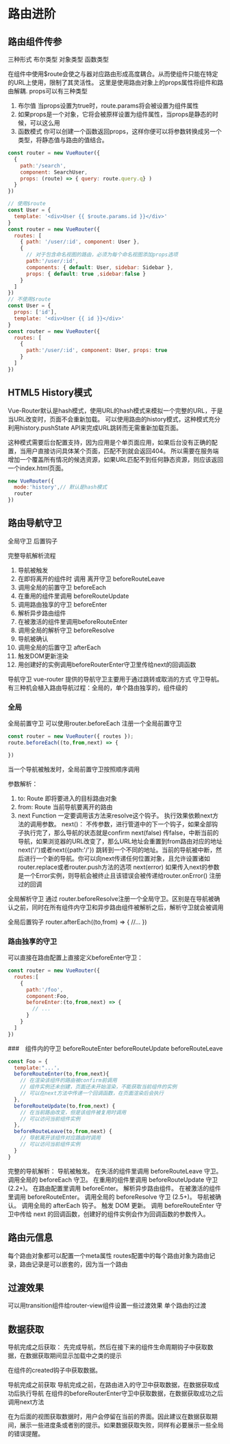 # 路由进阶
## 路由组件传参
三种形式
布尔类型
对象类型
函数类型

在组件中使用$route会使之与器对应路由形成高度耦合。从而使组件只能在特定的URL上使用，限制了其灵活性。
这里是使用路由对象上的props属性将组件和路由解耦.
props可以有三种类型
1. 布尔值
当props设置为true时，route.params将会被设置为组件属性
2. 如果props是一个对象，它将会被原样设置为组件属性，当props是静态的时候，可以这么用
3. 函数模式
你可以创建一个函数返回props，这样你便可以将参数转换成另一个类型，将静态值与路由的值结合。
```js
const router = new VueRouter({
  { 
    path:'/search',
    component: SearchUser,
    props: (route) => { query: route.query.q} )
  }
})
```
```js
// 使用$route 
const User = {
  template: '<div>User {{ $route.params.id }}</div>'
}
const router = new VueRouter({
  routes: [
    { path: '/user/:id', component: User },
    {
      // 对于包含命名视图的路由，必须为每个命名视图添加props选项
      path:'/user/:id',
      components: { default: User, sidebar: Sidebar },
      props: { default: true ,sidebar:false }
    }
  ]
})
// 不使用$route
const User = {
  props: ['id'],
  template: '<div>User {{ id }}</div>'
}
const router = new VueRouter({
  routes: [
    {
      path:'/user/:id', component: User, props: true 
    }
  ]
})
```

## HTML5 History模式
Vue-Router默认是hash模式，使用URL的hash模式来模拟一个完整的URL，于是当URL改变时，页面不会重新加载。
可以使用路由的history模式，这种模式充分利用history.pushState API来完成URL跳转而无需重新加载页面。

这种模式需要后台配置支持，因为应用是个单页面应用，如果后台没有正确的配置，当用户直接访问具体某个页面，匹配不到就会返回404。
所以需要在服务端增加一个覆盖所有情况的候选资源，如果URL匹配不到任何静态资源，则应该返回一个index.html页面。
```js
new VueRouter({
  mode:'history',// 默认是hash模式
  router
})
```
## 路由导航守卫
全局守卫
后置钩子

完整导航解析流程

1. 导航被触发
2. 在即将离开的组件时 调用 离开守卫  beforeRouteLeave
3. 调用全局的前置守卫 beforeEach
4. 在重用的组件里调用 beforeRouteUpdate 
5. 调用路由独享的守卫 beforeEnter
6. 解析异步路由组件
7. 在被激活的组件里调用beforeRouteEnter
8. 调用全局的解析守卫 beforeResolve
9. 导航被确认
10. 调用全局的后置守卫 afterEach
11. 触发DOM更新渲染
12. 用创建好的实例调用beforeRouterEnter守卫里传给next的回调函数


导航守卫
vue-router 提供的导航守卫主要用于通过跳转或取消的方式 守卫导航。
有三种机会植入路由导航过程：全局的，单个路由独享的，组件级的

### 全局
全局前置守卫
可以使用router.beforeEach 注册一个全局前置守卫
```js
const router = new VueRouter({ routes });
route.beforeEach((to,from,next) => {

})
```
当一个导航被触发时，全局前置守卫按照顺序调用

参数解析：
1. to: Route 即将要进入的目标路由对象
2. from: Route 当前导航要离开的路由
3. next Function 一定要调用该方法来resolve这个钩子。 执行效果依赖next方法的调用参数。
  next()： 不传参数，进行管道中的下一个钩子，如果全部钩子执行完了，那么导航的状态就是confirm
  next(false) 传false，中断当前的导航，如果浏览器的URL改变了，那么URL地址会重置到from路由对应的地址
  next('/')或者next({path:'/'}) 跳转到一个不同的地址。当前的导航被中断，然后进行一个新的导航。你可以向next传递任何位置对象，且允许设置诸如router.replace或者router.push方法的选项
  next(error) 如果传入next的参数是一个Error实例，则导航会被终止且该错误会被传递给router.onError() 注册过的回调


全局解析守卫
通过 router.beforeResolve注册一个全局守卫。区别是在导航被确认之前，同时在所有组件内守卫和异步路由组件被解析之后，解析守卫就会被调用

全局后置钩子
router.afterEach((to,from) => {
  //...
})


### 路由独享的守卫
可以直接在路由配置上直接定义beforeEnter守卫：
```js
const router = new VueRouter({
  routes:[
    {
      path:'/foo',
      component:Foo,
      beforeEnter:(to,from,next) => {
        // ...
      }
    }
  ]
})
```

###　组件内的守卫
beforeRouteEnter
beforeRouteUpdate
beforeRouteLeave
```js
const Foo = {
  template:"...'，
  beforeRouteEnter(to,from,next){
    // 在渲染该组件的路由被confirm前调用
    // 组件实例还未创建，页面还未开始渲染，不能获取当前组件的实例
    // 可以在next方法中传递一个回调函数，在页面渲染后会执行
  },
  beforeRouteUpdate(to,from,next) {
    // 在当前路由改变，但是该组件被复用时调用
    // 可以访问当前组件实例
  },
  beforeRouteLeave(to,from,next) {
    // 导航离开该组件对应路由时调用
    // 可以访问当前组件实例
  }
}
```
完整的导航解析：
导航被触发。
在失活的组件里调用 beforeRouteLeave 守卫。
调用全局的 beforeEach 守卫。
在重用的组件里调用 beforeRouteUpdate 守卫 (2.2+)。
在路由配置里调用 beforeEnter。
解析异步路由组件。
在被激活的组件里调用 beforeRouteEnter。
调用全局的 beforeResolve 守卫 (2.5+)。
导航被确认。
调用全局的 afterEach 钩子。
触发 DOM 更新。
调用 beforeRouteEnter 守卫中传给 next 的回调函数，创建好的组件实例会作为回调函数的参数传入。
## 路由元信息
每个路由对象都可以配置一个meta属性
routes配置中的每个路由对象为路由记录，路由记录是可以嵌套的，因为当一个路由
## 过渡效果

可以用transition组件给router-view组件设置一些过渡效果
单个路由的过渡


## 数据获取
导航完成之后获取：
先完成导航，然后在接下来的组件生命周期钩子中获取数据，在数据获取期间显示加载中之类的提示

在组件的created钩子中获取数据。

导航完成之前获取
导航完成之前，在路由进入的守卫中获取数据，在数据获取成功后执行导航
在组件的beforeRouterEnter守卫中获取数据，在数据获取成功之后调用next方法

在为后面的视图获取数据时，用户会停留在当前的界面。因此建议在数据获取期间，展示一些进度条或者别的提示。如果数据获取失败，同样有必要展示一些全局的错误提醒。



